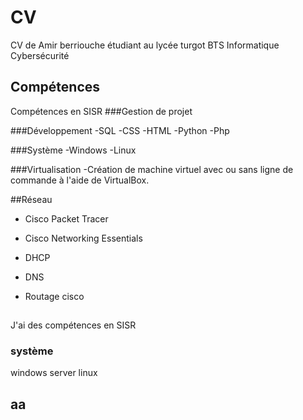 <h1>CV</h1> 

CV de Amir berriouche étudiant au lycée turgot BTS Informatique Cybersécurité
## Compétences
Compétences en SISR 
###Gestion de projet


###Développement
 -SQL
 -CSS
 -HTML
 -Python
 -Php
 
###Système
-Windows
-Linux

###Virtualisation 
-Création de machine virtuel avec ou sans ligne de commande à l'aide de VirtualBox.

##Réseau
  - Cisco Packet Tracer
  - Cisco Networking Essentials
  - DHCP
  - DNS
  - Routage cisco

    ##
J'ai des compétences en SISR
### système
windows server 
linux
## aa 
